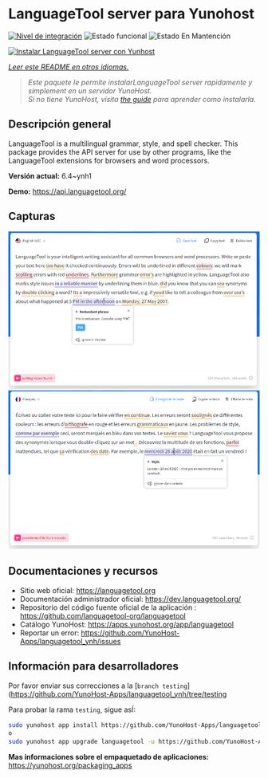 <!--
Este archivo README esta generado automaticamente<https://github.com/YunoHost/apps/tree/master/tools/readme_generator>
No se debe editar a mano.
-->

# LanguageTool server para Yunohost

[![Nivel de integración](https://dash.yunohost.org/integration/languagetool.svg)](https://dash.yunohost.org/appci/app/languagetool) ![Estado funcional](https://ci-apps.yunohost.org/ci/badges/languagetool.status.svg) ![Estado En Mantención](https://ci-apps.yunohost.org/ci/badges/languagetool.maintain.svg)

[![Instalar LanguageTool server con Yunhost](https://install-app.yunohost.org/install-with-yunohost.svg)](https://install-app.yunohost.org/?app=languagetool)

*[Leer este README en otros idiomas.](./ALL_README.md)*

> *Este paquete le permite instalarLanguageTool server rapidamente y simplement en un servidor YunoHost.*  
> *Si no tiene YunoHost, visita [the guide](https://yunohost.org/install) para aprender como instalarla.*

## Descripción general

LanguageTool is a multilingual grammar, style, and spell checker. This package provides the API server for use by other programs, like the LanguageTool extensions for browsers and word processors.


**Versión actual:** 6.4~ynh1

**Demo:** <https://api.languagetool.org/>

## Capturas

![Captura de LanguageTool server](./doc/screenshots/screenshot.png)
![Captura de LanguageTool server](./doc/screenshots/screenshot_fr.png)

## Documentaciones y recursos

- Sitio web oficial: <https://languagetool.org>
- Documentación administrador oficial: <https://dev.languagetool.org/>
- Repositorio del código fuente oficial de la aplicación : <https://github.com/languagetool-org/languagetool>
- Catálogo YunoHost: <https://apps.yunohost.org/app/languagetool>
- Reportar un error: <https://github.com/YunoHost-Apps/languagetool_ynh/issues>

## Información para desarrolladores

Por favor enviar sus correcciones a la [`branch testing`](https://github.com/YunoHost-Apps/languagetool_ynh/tree/testing

Para probar la rama `testing`, sigue asÍ:

```bash
sudo yunohost app install https://github.com/YunoHost-Apps/languagetool_ynh/tree/testing --debug
o
sudo yunohost app upgrade languagetool -u https://github.com/YunoHost-Apps/languagetool_ynh/tree/testing --debug
```

**Mas informaciones sobre el empaquetado de aplicaciones:** <https://yunohost.org/packaging_apps>
